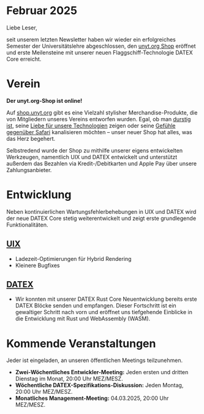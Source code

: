 # Februar 2025

Liebe Leser,

seit unserem letzten Newsletter haben wir wieder ein erfolgreiches Semester der Universitätslehre abgeschlossen,
den [unyt.org Shop](https://shop.unyt.org) eröffnet und erste Meilensteine ​​mit
unserer neuen Flaggschiff-Technologie DATEX Core erreicht.

# Verein

**Der unyt.org-Shop ist online!**

Auf [shop.unyt.org](https://shop.unyt.org) gibt es eine Vielzahl stylisher Merchandise-Produkte, die von Mitgliedern unseres Vereins entworfen wurden. Egal, ob man [durstig ist](https://shop.unyt.org/product/unyt-mug), seine [Liebe für unsere Technologien](https://shop.unyt.org/product/unyt-sweater) zeigen oder seine [Gefühle gegenüber Safari](https://shop.unyt.org/product/safari-homies) kanalisieren möchten – unser neuer Shop hat alles, was das Herz begehert.

Selbstredend wurde der Shop zu mithilfe unserer eigens entwickelten Werkzeugen, namentlich UIX und DATEX entwickelt und unterstützt außerdem das Bezahlen via Kredit-/Debitkarten und Apple Pay über unsere Zahlungsanbieter.

# Entwicklung
Neben kontinuierlichen Wartungsfehlerbehebungen in UIX und DATEX wird der neue DATEX Core stetig weiterentwickelt
und zeigt erste grundlegende Funktionalitäten.

## [UIX](https://github.com/unyt-org/uix/pulls?q=is:closed%20created:2025-01-01..2025-02-01)
* Ladezeit-Optimierungen für Hybrid Rendering
* Kleinere Bugfixes

## [DATEX](https://github.com/unyt-org/datex-core-js-legacy/pulls?q=is:closed%20created:2025-01-01..2025-02-01)
* Wir konnten mit unserer DATEX Rust Core Neuentwicklung bereits erste DATEX Blöcke senden und empfangen. Dieser Fortschritt ist ein gewaltiger Schritt nach vorn und eröffnet uns tiefgehende Einblicke in die Entwicklung mit Rust und WebAssembly (WASM).

# Kommende Veranstaltungen

Jeder ist eingeladen, an unseren öffentlichen Meetings teilzunehmen.

* **Zwei-Wöchentliches Entwickler-Meeting:** Jeden ersten und dritten Dienstag im Monat, 20:00 Uhr MEZ/MESZ.
* **Wöchentliche DATEX-Spezifikations-Diskussion:** Jeden Montag, 20:00 Uhr MEZ/MESZ.
* **Monatliches Management-Meeting:** 04.03.2025, 20:00 Uhr MEZ/MESZ.
